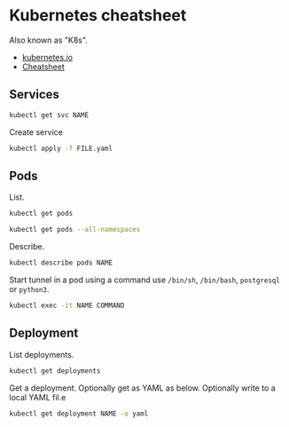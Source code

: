 # Kubernetes cheatsheet

Also known as "K8s".

- [kubernetes.io](https://kubernetes.io)
- [Cheatsheet](https://kubernetes.io/docs/reference/kubectl/cheatsheet/)

## Services

```sh
kubectl get svc NAME
```
Create service

```sh
kubectl apply -f FILE.yaml
```

## Pods

List.

```sh
kubectl get pods

kubectl get pods --all-namespaces
```

Describe.

```sh
kubectl describe pods NAME
```


Start tunnel in a pod using a command use `/bin/sh`, `/bin/bash`, `postgresql` or `python3`.

```sh
kubectl exec -it NAME COMMAND
```


## Deployment

List deployments.

```sh
kubectl get deployments
```

Get a deployment. Optionally get as YAML as below. Optionally write to a local YAML fil.e

```sh
kubectl get deployment NAME -o yaml
```
<!--stackedit_data:
eyJoaXN0b3J5IjpbLTIxMDU0NzQ4ODldfQ==
-->